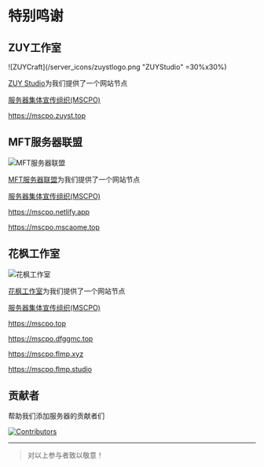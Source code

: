 # 特别鸣谢

## ZUY工作室

![ZUYCraft](/server_icons/zuystlogo.png "ZUYStudio" =30%x30%)

[ZUY Studio](https://zuyst.top/)为我们提供了一个网站节点

[服务器集体宣传组织(MSCPO)](https://mscpo.zuyst.top) 

https://mscpo.zuyst.top

## MFT服务器联盟

![MFT服务器联盟](/server_icons/MA_CAT.ico)

[MFT服务器联盟](https://mc.mscaome.top/)为我们提供了一个网站节点

[服务器集体宣传组织(MSCPO)](https://mscpo.mscaome.top) 

https://mscpo.netlify.app

https://mscpo.mscaome.top

## 花枫工作室

![花枫工作室](/server_icons/DFGG_Logo.webp)

[花枫工作室](https://studio.dfggmc.top/)为我们提供了一个网站节点

[服务器集体宣传组织(MSCPO)](https://mscpo.top) 

https://mscpo.top

https://mscpo.dfggmc.top

https://mscpo.flmp.xyz

https://mscpo.flmp.studio

## 贡献者

帮助我们添加服务器的贡献者们

<a href="https://github.com/MSCPO/mscpo.github.io/graphs/contributors">
  <img src="https://contrib.rocks/image?repo=MSCPO/mscpo.github.io" alt="Contributors"/>
</a>

---------

>对以上参与者致以敬意！
